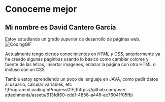 # Conoceme mejor
## Mi nombre es David Cantero García
Estoy estudiando un grado superior de desarrollo de páginas web.![CodingGIF](https://github.com/user-attachments/assets/e13c32ca-1fc5-4f31-a566-afe9539b0dd6)

Actualmente tengo ciertos conocimientos en <i>HTML y CSS</i>, anteriormente ya he creado algunas páginbas usando lo básico como cambiar colores y fuente de las letras, insertar imagenes, enlazar la página con otro HTML o incluso con un CSS
<div>
Tambié estoy aprendiendo un poco de lenguaje en JAVA, como pedir datos al usuario, calcular variables, etc
  </div>
![ProgrammLoadingInProgressGIF](https://github.com/user-attachments/assets/613fdf60-cde1-4856-a446-ac76041f05fb)

